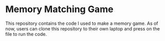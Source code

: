 # Memory Matching Game

This repository contains the code I used to make a memory game. As of now, users can clone this repository to their own laptop and press on the file to run the code.  
 
